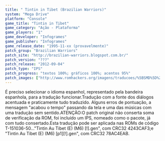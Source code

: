 ```yaml
---
title: " Tintin in Tibet (Brazilian Warriors)"
system: "Mega Drive"
platform: "Console"
game_title: "Tintin in Tibet"
game_category: "Ação - Plataforma"
game_players: "1"
game_developer: "Infogrames"
game_publisher: "Infogrames"
game_release_date: "1995-11-xx (provavelmente)"
patch_group: "Brazilian Warriors"
patch_site: "http://brazilian-warriors.blogspot.com.br/"
patch_version: "???"
patch_release: "2012-09-04"
patch_type: "IPS"
patch_progress: "textos 100%; gráficos 100%; acentos 95%"
patch_images: ["http://www.romhackers.org/imagens/traducoes/%5BSMD%5D%20Tintin%20in%20Tibet%20-%20Brazilian%20Warriors%20-%201.png","http://www.romhackers.org/imagens/traducoes/%5BSMD%5D%20Tintin%20in%20Tibet%20-%20Brazilian%20Warriors%20-%202.png","http://www.romhackers.org/imagens/traducoes/%5BSMD%5D%20Tintin%20in%20Tibet%20-%20Brazilian%20Warriors%20-%203.png"]
---
```

É preciso selecionar o idioma espanhol, representado pela bandeira espanhola, para a tradução funcionar.Tradução com a fonte dos diálogos acentuada e praticamente tudo traduzido. Alguns erros de pontuação, a mensagem "acabou o tempo" passando da tela e uma das músicas com uma tradução sem sentido.ATENÇÃO:O patch original não conserta soma de verificação da ROM, foi incluído um IPS, nomeado como o pacote, já com tudo consertado.Esta tradução pode ser aplicada nas ROMs de código T-151036-50..."Tintin Au Tibet (E) (M6) [!].gen", com CRC32 4243CAF3;e "Tintin Au Tibet (E) (M6) [p1][!].gen", com CRC32 78AC4EAB.